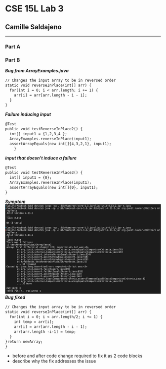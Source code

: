 # CSE 15L Lab 3
## Camille Saldajeno
___

### Part A


### Part B

***Bug from ArrayExamples.java***

```
// Changes the input array to be in reversed order
static void reverseInPlace(int[] arr) {
  for(int i = 0; i < arr.length; i += 1) {
    arr[i] = arr[arr.length - i - 1];
  }
}
```
***Failure inducing input***
```
@Test 
public void testReverseInPlace2() {
  int[] input1 = {1,2,3,4 };
  ArrayExamples.reverseInPlace(input1);
  assertArrayEquals(new int[]{4,3,2,1}, input1);
	}
```
***input that doesn't induce a failure***
```
@Test 
public void testReverseInPlace3() {
  int[] input1 = {0};
  ArrayExamples.reverseInPlace(input1);
  assertArrayEquals(new int[]{0}, input1);
}
```
***Symptom***
![Image1](symptom_lab3.png)
***Bug fixed***
```
// Changes the input array to be in reversed order
static void reverseInPlace(int[] arr) {
  for(int i = 0; i < arr.length/2; i += 1) {
    int temp = arr[i]; 
    arr[i] = arr[arr.length - i - 1];
    arr[arr.length -i-1] = temp; 
  }
}return newArray; 
}
```
* before and after code change required to fix it as 2 code blocks
* describe why the fix addresses the issue
